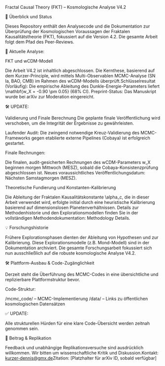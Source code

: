 ​Fractal Causal Theory (FKT) – Kosmologische Analyse V4.2



​📄 Überblick und Status


​Dieses Repository enthält den Analysecode und die Dokumentation zur Überprüfung der Kosmologischen Voraussagen der Fraktalen Kausalitätstheorie (FKT), fokussiert auf die Version 4.2. Die gesamte Arbeit folgt dem Pfad des Peer-Reviews.



​🔬 Aktuelle Analyse: 


FKT und wCDM-Modell

​Die Arbeit V4.2 ist inhaltlich abgeschlossen. Die Kernthese, basierend auf dem Kurzer-Principle, wird mittels Multi-Observablen MCMC-Analyse (SN Ia, BAO, CMB) im Rahmen des wCDM-Modells überprüft.
​Schlüsselresultat (Vorläufig): Die empirische Ableitung des Dunkle-Energie-Parameters liefert \mathbf{w_X = -0.90 \pm 0.05} (68% CI).
​Preprint-Status: Das Manuskript wurde bei arXiv zur Moderation eingereicht.



​🛠️ UPDATE: 

Validierung und Finale Berechnung
​Die geplante finale Veröffentlichung wird verschoben, um die Integrität der Ergebnisse zu gewährleisten.


​Laufender Audit: 
Die zwingend notwendige Kreuz-Validierung des MCMC-Frameworks gegen etablierte externe Pipelines (Cobaya) ist erfolgreich gestartet.



​Finale Rechnungen: 

Die finalen, audit-gesicherten Rechnungen des wCDM-Parameters w_X beginnen morgen Mittwoch (MESZ), sobald die Cobaya-Konsistenzprüfung abgeschlossen ist.
​Neues voraussichtliches Veröffentlichungsdatum: Nächsten Samstagmorgen (MESZ).


​Theoretische Fundierung und Konstanten-Kalibrierung

​Die Ableitung der Fraktalen Kausalitätskonstante \alpha_c, die in dieser Arbeit verwendet wird, erfolgte initial durch eine heuristische Kalibrierung basierend auf dimensionslosen Planetenverhältnissen. Details zur Methodenhistorie und den Explorationsmodellen finden Sie in der vollständigen Methodendokumentation: Methodology Details.


​💡 Forschungshistorie


​Frühere Explorationsphasen dienten der Ableitung von Hypothesen und zur Kalibrierung. 
Diese Explorationsmodelle (z.B. Mond-Modell) sind in der Dokumentation archiviert. Die gesamte Forschungsarbeit fokussiert sich nun ausschließlich auf die robuste kosmologische Analyse V4.2.


​🛠 Plattform-Ausbau & Code-Zugänglichkeit


​Derzeit steht die Überführung des MCMC-Codes in eine übersichtliche und replizierbare Plattformstruktur bevor.


​Code-Struktur:

​/mcmc_code/ – MCMC-Implementierung
​/data/ – Links zu öffentlichen kosmologischen Datensätzen

​✅ UPDATE: 

Alle strukturellen Hürden für eine klare Code-Übersicht werden zeitnah genommen sein.

​🤝 Beitrag & Replikation

​Feedback und unabhängige Replikationsversuche sind ausdrücklich willkommen. Wir bitten um wissenschaftliche Kritik und Diskussion.
​Kontakt: kurzer-dennis@gmx.de
​Zitation: [Platzhalter für arXiv ID, sobald verfügbar]